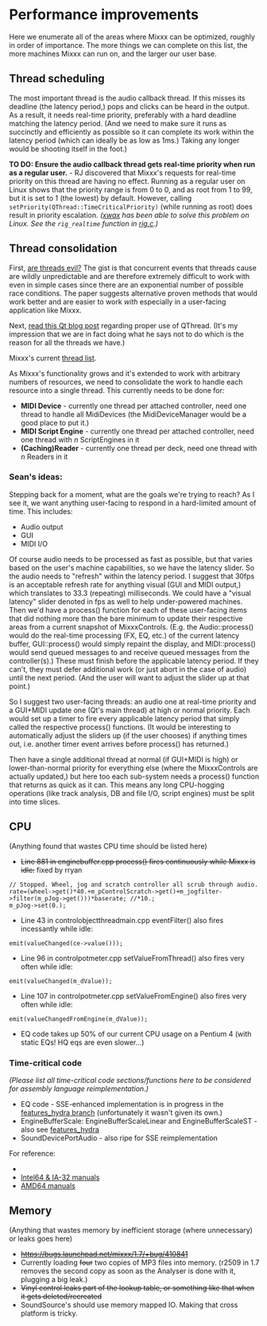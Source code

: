# Performance improvements

Here we enumerate all of the areas where Mixxx can be optimized, roughly
in order of importance. The more things we can complete on this list,
the more machines Mixxx can run on, and the larger our user base.

## Thread scheduling

The most important thread is the audio callback thread. If this misses
its deadline (the latency period,) pops and clicks can be heard in the
output. As a result, it needs real-time priority, preferably with a hard
deadline matching the latency period. (And we need to make sure it runs
as succinctly and efficiently as possible so it can complete its work
within the latency period (which can ideally be as low as 1ms.) Taking
any longer would be shooting itself in the foot.)

**TO DO: Ensure the audio callback thread gets real-time priority when
run as a regular user.** - RJ discovered that Mixxx's requests for
real-time priority on this thread are having no effect. Running as a
regular user on Linux shows that the priority range is from 0 to 0, and
as root from 1 to 99, but it is set to 1 (the lowest) by default.
However, calling `setPriority(QThread::TimeCriticalPriority)` (while
running as root) does result in priority escalation.
*([xwax](http://www.xwax.co.uk/) has been able to solve this problem on
Linux. See the `rig_realtime` function in
[rig.c](http://github.com/yadler/xwax-yadler/blob/master/rig.c).)*

## Thread consolidation

First, [are threads
evil?](http://www.eecs.berkeley.edu/Pubs/TechRpts/2006/EECS-2006-1.pdf)
The gist is that concurrent events that threads cause are wildly
unpredictable and are therefore extremely difficult to work with even in
simple cases since there are an exponential number of possible race
conditions. The paper suggests alternative proven methods that would
work better and are easier to work *with* especially in a user-facing
application like Mixxx.

Next, [read this Qt blog
post](http://labs.trolltech.com/blogs/2010/06/17/youre-doing-it-wrong/)
regarding proper use of QThread. (It's my impression that we are in fact
doing what he says not to do which is the reason for all the threads we
have.)

Mixxx's current [thread list](threads).

As Mixxx's functionality grows and it's extended to work with arbitrary
numbers of resources, we need to consolidate the work to handle each
resource into a single thread. This currently needs to be done for:

  - **MIDI Device** - currently one thread per attached controller, need
    one thread to handle all MidiDevices (the MidiDeviceManager would be
    a good place to put it.)
  - **MIDI Script Engine** - currently one thread per attached
    controller, need one thread with *n* ScriptEngines in it
  - **(Caching)Reader** - currently one thread per deck, need one thread
    with *n* Readers in it

### Sean's ideas:

Stepping back for a moment, what are the goals we're trying to reach? As
I see it, we want anything user-facing to respond in a hard-limited
amount of time. This includes:

  - Audio output
  - GUI
  - MIDI I/O

Of course audio needs to be processed as fast as possible, but that
varies based on the user's machine capabilities, so we have the latency
slider. So the audio needs to "refresh" within the latency period. I
suggest that 30fps is an acceptable refresh rate for anything visual
(GUI and MIDI output,) which translates to 33.3 (repeating)
milliseconds. We could have a "visual latency" slider denoted in fps as
well to help under-powered machines. Then we'd have a process() function
for each of these user-facing items that did nothing more than the bare
minimum to update their respective areas from a current snapshot of
MixxxControls. (E.g. the Audio::process() would do the real-time
processing (FX, EQ, etc.) of the current latency buffer, GUI::process()
would simply repaint the display, and MIDI::process() would send queued
messages to and receive queued messages from the controller(s).) These
must finish before the applicable latency period. If they can't, they
must defer additional work (or just abort in the case of audio) until
the next period. (And the user will want to adjust the slider up at that
point.)

So I suggest two user-facing threads: an audio one at real-time priority
and a GUI+MIDI update one (Qt's main thread) at high or normal priority.
Each would set up a timer to fire every applicable latency period that
simply called the respective process() functions. (It would be
interesting to automatically adjust the sliders up (if the user chooses)
if anything times out, i.e. another timer event arrives before process()
has returned.)

Then have a single additional thread at normal (if GUI+MIDI is high) or
lower-than-normal priority for everything else (where the MixxxControls
are actually updated,) but here too each sub-system needs a process()
function that returns as quick as it can. This means any long
CPU-hogging operations (like track analysis, DB and file I/O, script
engines) must be split into time slices.

## CPU

(Anything found that wastes CPU time should be listed here)

  - ~~Line 881 in enginebuffer.cpp process() fires
    <span class="underline">continuously</span> while Mixxx is idle:~~
    fixed by rryan

<!-- end list -->

    // Stopped. Wheel, jog and scratch controller all scrub through audio.
    rate=(wheel->get()*40.+m_pControlScratch->get()+m_jogfilter->filter(m_pJog->get()))*baserate; //*10.;
    m_pJog->set(0.);

  - Line 43 in controlobjectthreadmain.cpp eventFilter() also fires
    incessantly while idle:

<!-- end list -->

    emit(valueChanged(ce->value()));

  - Line 96 in controlpotmeter.cpp setValueFromThread() also fires very
    often while idle:

<!-- end list -->

    emit(valueChanged(m_dValue));

  - Line 107 in controlpotmeter.cpp setValueFromEngine() also fires very
    often while idle:

<!-- end list -->

    emit(valueChangedFromEngine(m_dValue));

  - EQ code takes up 50% of our current CPU usage on a Pentium 4 (with
    static EQs\! HQ eqs are even slower...)

### Time-critical code

*(Please list all time-critical code sections/functions here to be
considered for assembly language reimplementation.)*

  - EQ code - SSE-enhanced implementation is in progress in the
    [features\_hydra
    branch](https://code.launchpad.net/~mixxxdevelopers/mixxx/features_hydra)
    (unfortunately it wasn't given its own.)
  - EngineBufferScale: EngineBufferScaleLinear and EngineBufferScaleST -
    also see
    [features\_hydra](https://code.launchpad.net/~mixxxdevelopers/mixxx/features_hydra)
  - SoundDevicePortAudio - also ripe for SSE reimplementation

For reference:

  - [](http://www.agner.org/optimize/)
  - [Intel64 & IA-32
    manuals](http://developer.intel.com/products/processor/manuals/index.htm)
  - [AMD64
    manuals](http://support.amd.com/us/psearch/Pages/psearch.aspx?type=2.1&product=5.7&contentType=Tech+Doc+Processor&ostype=&keywords=&items=20)

## Memory

(Anything that wastes memory by inefficient storage (where unnecessary)
or leaks goes here)

  - ~~<https://bugs.launchpad.net/mixxx/1.7/+bug/410841>~~
  - Currently loading ~~four~~ two copies of MP3 files into memory.
    (r2509 in 1.7 removes the second copy as soon as the Analyser is
    done with it, plugging a big leak.)
  - ~~Vinyl control leaks part of the lookup table, or something like
    that when it gets deleted/recreated~~
  - SoundSource's should use memory mapped IO. Making that cross
    platform is tricky.
